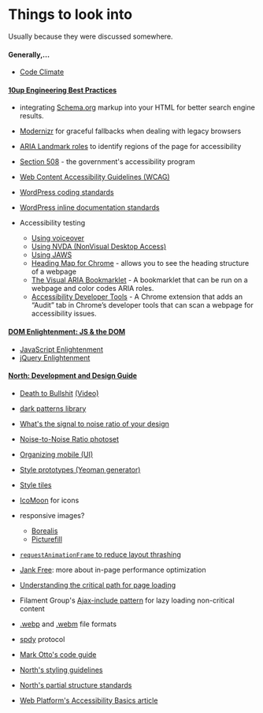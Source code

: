 # Things to look into

Usually because they were discussed somewhere.

#### Generally,...

* [Code Climate](https://codeclimate.com/)

#### [10up Engineering Best Practices](https://github.com/10up/Engineering-Best-Practices)

* integrating [Schema.org](https://schema.org/docs/schemas.html) markup into your HTML for better search engine results.

* [Modernizr](https://modernizr.com/docs) for graceful fallbacks when dealing with legacy browsers

* [ARIA Landmark roles](https://www.w3.org/WAI/GL/wiki/Using_ARIA_landmarks_to_identify_regions_of_a_page) to identify regions of the page for accessibility

* [Section 508](https://www.section508.gov/) - the government's accessibility program

* [Web Content Accessibility Guidelines (WCAG)](https://www.w3.org/WAI/intro/wcag)

* [WordPress coding standards](https://make.wordpress.org/core/handbook/best-practices/coding-standards/)

* [WordPress inline documentation standards](https://make.wordpress.org/core/handbook/best-practices/inline-documentation-standards/)

* Accessibility testing
  - [Using voiceover](http://webaim.org/articles/voiceover/)
  - [Using NVDA (NonVisual Desktop Access)](http://webaim.org/articles/nvda/)
  - [Using JAWS](http://webaim.org/articles/jaws/)
  - [Heading Map for Chrome](https://chrome.google.com/webstore/detail/headingsmap/flbjommegcjonpdmenkdiocclhjacmbi?hl=en) - allows you to see the heading structure of a webpage
  - [The Visual ARIA Bookmarklet](http://whatsock.com/training/matrices/visual-aria.htm) - A bookmarklet that can be run on a webpage and color codes ARIA roles.
  - [Accessibility Developer Tools](https://chrome.google.com/webstore/detail/accessibility-developer-t/fpkknkljclfencbdbgkenhalefipecmb) - A Chrome extension that adds an “Audit” tab in Chrome’s developer tools that can scan a webpage for accessibility issues.

#### [DOM Enlightenment: JS & the DOM](http://domenlightenment.com/)

* [JavaScript Enlightenment](http://javascriptenlightenment.com/)
* [jQuery Enlightenment](http://jqueryenlightenment.com/)


#### [North: Development and Design Guide](https://github.com/north/north)

* [Death to Bullshit](http://www.slideshare.net/bradfrostweb/death-to-bullshit) [(Video)](https://www.youtube.com/watch?v=nE0CRMm59BY)

* [dark patterns library](http://darkpatterns.org/)

* [What's the signal to noise ratio of your design](http://www.vanseodesign.com/web-design/signal-to-noise-ratio/)

* [Noise-to-Noise Ratio photoset](http://www.flickr.com/photos/merlin/sets/72157622077100537/)

* [Organizing mobile (UI)](http://alistapart.com/article/organizing-mobile)

* [Style prototypes (Yeoman generator)](https://github.com/team-sass/generator-style-prototype)

* [Style tiles](http://styletil.es/)

* [IcoMoon](http://icomoon.io/app/) for icons

* responsive images?
  - [Borealis](https://github.com/Snugug/borealis)
  - [Picturefill](https://github.com/scottjehl/picturefill)

* [`requestAnimationFrame` to reduce layout thrashing](http://www.paulirish.com/2011/requestanimationframe-for-smart-animating/)

* [Jank Free](http://jankfree.org/): more about in-page performance optimization

* [Understanding the critical path for page loading](http://sethgodin.typepad.com/seths_blog/2013/11/understanding-critical-path.html)

* Filament Group's [Ajax-include pattern](https://github.com/filamentgroup/Ajax-Include-Pattern/) for lazy loading non-critical content

* [.webp](https://developers.google.com/speed/webp/) and [.webm](http://www.webmproject.org/) file formats

* [spdy](http://www.chromium.org/spdy/spdy-whitepaper) protocol

* [Mark Otto's code guide](http://mdo.github.io/code-guide/)

* [North's styling guidelines](http://pointnorth.io/#styling)

* [North's partial structure standards](http://pointnorth.io/#partial-structure)

* [Web Platform's Accessibility Basics article](http://docs.webplatform.org/wiki/concepts/accessibility)
